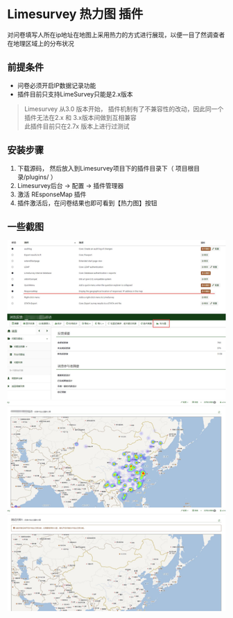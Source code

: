 Limesurvey 热力图 插件
================

对问卷填写人所在ip地址在地图上采用热力的方式进行展现，以便一目了然调查者在地理区域上的分布状况

## 前提条件
- 问卷必须开启IP数据记录功能
- 插件目前只支持LimeSurvey只能是2.x版本
> Limesurvey 从3.0 版本开始， 插件机制有了不兼容性的改动，因此同一个插件无法在2.x 和 3.x版本间做到互相兼容  
> 此插件目前只在2.7x 版本上进行过测试

## 安装步骤
1. 下载源码， 然后放入到Limesurvey项目下的插件目录下（ 项目根目录/plugins/ ）
1. Limesurvey后台 -> 配置 -> 插件管理器  
1. 激活 REsponseMap 插件
1. 插件激活后，在问卷结果也即可看到【热力图】按钮

## 一些截图
![](https://raw.githubusercontent.com/wuzhihui1123/nsrc-response-map/master/images/plugin-config.jpg)
![](https://raw.githubusercontent.com/wuzhihui1123/nsrc-response-map/master/images/entry_button.jpg)
![](https://raw.githubusercontent.com/wuzhihui1123/nsrc-response-map/master/images/heatmap1.jpg)
![](https://raw.githubusercontent.com/wuzhihui1123/nsrc-response-map/master/images/heatmap2.jpg)


